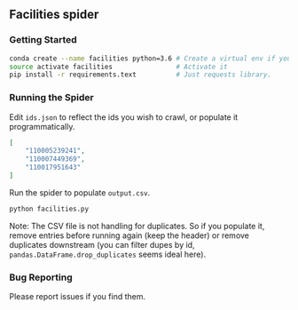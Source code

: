 ## Facilities spider

### Getting Started

```bash
conda create --name facilities python=3.6 # Create a virtual env if you wish.
source activate facilities                # Activate it
pip install -r requirements.text          # Just requests library.
```

### Running the Spider

Edit `ids.json` to reflect the ids you wish to crawl, or populate it
programmatically.

```json
[
    "110005239241",
    "110007449369",
    "110017951643"
]
```

Run the spider to populate `output.csv`.

```bash
python facilities.py
```

Note: The CSV file is not handling for duplicates. So if you populate it,
remove entries before running again (keep the header) or remove duplicates
downstream (you can filter dupes by id, `pandas.DataFrame.drop_duplicates`
seems ideal here).

### Bug Reporting

Please report issues if you find them.
